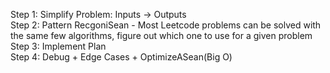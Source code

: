 Step 1: Simplify Problem: Inputs -> Outputs </br>
Step 2: Pattern RecgoniSean - Most Leetcode problems can be solved with the same few algorithms, figure out which one to use for a given problem </br>
Step 3: Implement Plan </br> 
Step 4: Debug + Edge Cases + OptimizeASean(Big O) </br>
